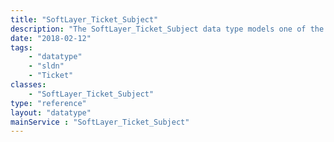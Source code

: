 ```yaml
---
title: "SoftLayer_Ticket_Subject"
description: "The SoftLayer_Ticket_Subject data type models one of the possible subjects that a standard support ticket may belong to. A basic support ticket's title matches it's corresponding subject's name. "
date: "2018-02-12"
tags:
    - "datatype"
    - "sldn"
    - "Ticket"
classes:
    - "SoftLayer_Ticket_Subject"
type: "reference"
layout: "datatype"
mainService : "SoftLayer_Ticket_Subject"
---
```

